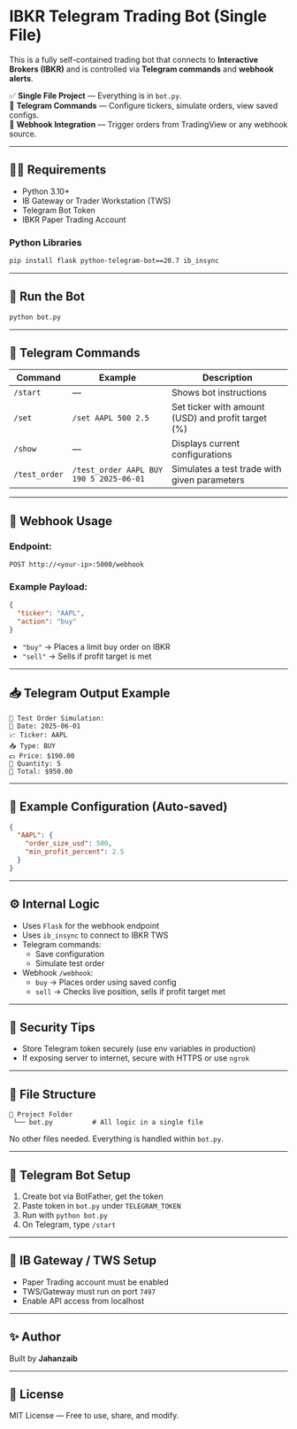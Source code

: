 
# IBKR Telegram Trading Bot (Single File)

This is a fully self-contained trading bot that connects to **Interactive Brokers (IBKR)** and is controlled via **Telegram commands** and **webhook alerts**.

✅ **Single File Project** — Everything is in `bot.py`.  
📡 **Telegram Commands** — Configure tickers, simulate orders, view saved configs.  
📨 **Webhook Integration** — Trigger orders from TradingView or any webhook source.

---

## 👨‍💻 Requirements

- Python 3.10+
- IB Gateway or Trader Workstation (TWS)
- Telegram Bot Token
- IBKR Paper Trading Account

### Python Libraries

```bash
pip install flask python-telegram-bot==20.7 ib_insync
```

---

## 🚀 Run the Bot

```bash
python bot.py
```

---

## 📲 Telegram Commands

| Command | Example | Description |
|--------|---------|-------------|
| `/start` | — | Shows bot instructions |
| `/set` | `/set AAPL 500 2.5` | Set ticker with amount (USD) and profit target (%) |
| `/show` | — | Displays current configurations |
| `/test_order` | `/test_order AAPL BUY 190 5 2025-06-01` | Simulates a test trade with given parameters |

---

## 🔁 Webhook Usage

### Endpoint:

```
POST http://<your-ip>:5000/webhook
```

### Example Payload:

```json
{
  "ticker": "AAPL",
  "action": "buy"
}
```

- `"buy"` → Places a limit buy order on IBKR
- `"sell"` → Sells if profit target is met

---

## 📥 Telegram Output Example

```
🧪 Test Order Simulation:
📅 Date: 2025-06-01
📈 Ticker: AAPL
📥 Type: BUY
💵 Price: $190.00
🔢 Quantity: 5
🧾 Total: $950.00
```

---

## 🧾 Example Configuration (Auto-saved)

```json
{
  "AAPL": {
    "order_size_usd": 500,
    "min_profit_percent": 2.5
  }
}
```

---

## ⚙️ Internal Logic

- Uses `Flask` for the webhook endpoint
- Uses `ib_insync` to connect to IBKR TWS
- Telegram commands:
  - Save configuration
  - Simulate test order
- Webhook `/webhook`:
  - `buy` → Places order using saved config
  - `sell` → Checks live position, sells if profit target met

---

## 🔐 Security Tips

- Store Telegram token securely (use env variables in production)
- If exposing server to internet, secure with HTTPS or use `ngrok`

---

## 📁 File Structure

```
📁 Project Folder
 └── bot.py          # All logic in a single file
```

No other files needed. Everything is handled within `bot.py`.

---

## 🤖 Telegram Bot Setup

1. Create bot via BotFather, get the token
2. Paste token in `bot.py` under `TELEGRAM_TOKEN`
3. Run with `python bot.py`
4. On Telegram, type `/start`

---

## 🧪 IB Gateway / TWS Setup

- Paper Trading account must be enabled
- TWS/Gateway must run on port `7497`
- Enable API access from localhost

---

## ✨ Author

Built by **Jahanzaib**  

---

## 📄 License

MIT License — Free to use, share, and modify.
